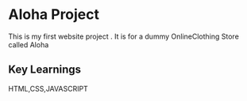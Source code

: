 # Aloha Project

This is my first website project . It is for a dummy OnlineClothing Store called Aloha

## Key Learnings

HTML,CSS,JAVASCRIPT
